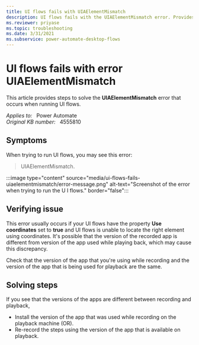 ```yaml
---
title: UI flows fails with UIAElementMismatch
description: UI flows fails with the UIAElementMismatch error. Provides steps to solve this issue.
ms.reviewer: priyase
ms.topic: troubleshooting
ms.date: 3/31/2021
ms.subservice: power-automate-desktop-flows
---
```

# UI flows fails with error UIAElementMismatch

This article provides steps to solve the **UIAElementMismatch** error that occurs when running UI flows.

_Applies to:_ &nbsp; Power Automate  
_Original KB number:_ &nbsp; 4555810

## Symptoms

When trying to run UI flows, you may see this error:

> UIAElementMismatch.

:::image type="content" source="media/ui-flows-fails-uiaelementmismatch/error-message.png" alt-text="Screenshot of the error when trying to run the U I flows." border="false":::

## Verifying issue

This error usually occurs if your UI flows have the property **Use coordinates** set to **true** and UI flows is unable to locate the right element using coordinates. It's possible that the version of the recorded app is different from version of the app used while playing back, which may cause this discrepancy.

Check that the version of the app that you're using while recording and the version of the app that is being used for playback are the same.

## Solving steps

If you see that the versions of the apps are different between recording and playback,

- Install the version of the app that was used while recording on the playback machine (OR).
- Re-record the steps using the version of the app that is available on playback.
